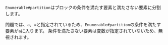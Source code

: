`Enumerable#partition`はブロックの条件を満たす要素と満たさない要素に分割します。

問題では、`a, =`と指定されているため、`Enumerable#partition`の条件を満たす要素が`a`に入ります。
条件を満たさない要素は変数が指定されていないため、無視されます。

